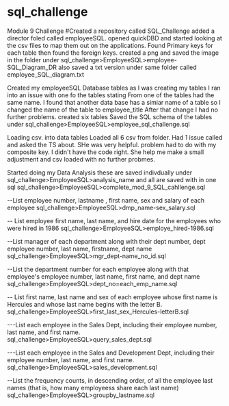 # sql_challenge
Module 9 Challenge
#Created a repository called SQL_Challenge added a director foled called employeeSQL. 
  opened quickDBD and started looking at the csv files to map them out on the applications. 
  Found Primary keys for each table then found the foreign keys. 
  created a png and saved the image in the folder under sql_challenge>EmployeeSQL>employee-SQL_Diagram_DR
    also saved a txt version under same folder called employee_SQL_diagram.txt 

Created my employeeSQL Database tables
	as I was creating my tables I ran into an issue with one fo the tables stating From one of the tables had the same name.  I found that another data base has a simiar name of a table so I changed the name of the table to employee_title
	After that change I had no further problems. 
created six tables 
	Saved the SQL schema  of the tables under sql_challenge>EmployeeSQL>employee_sql_challenge.sql 

Loading csv. into data tables 
Loaded all 6 csv from folder. Had 1 issue called and asked the TS about. SHe was very helpful. 
	problem had to do with my composite key.  I didn't have the code right.  She help me make a small adjustment and csv loaded with no further probmes. 

Started doing my Data Analysis
	these are saved indivdually under sql_challenge>EmployeeSQL>analysis_name
	and all are saved with in one sql sql_challenge>EmployeeSQL>complete_mod_9_SQL_cahllenge.sql

--List employee number, lastname , first name, sex and salary of each employee
   sql_challenge>EmployeeSQL>dmp_name-sex_salary.sql

-- List employee first name, last name, and hire date for the employees who were hired in 1986
	sql_challenge>EmployeeSQL>employe_hired-1986.sql

--List manager of each department along with their dept number, dept employee number, last name, firstname, dept name
	sql_challenge>EmployeeSQL>mgr_dept-name_no_id.sql

--List the department number for each employee along with that employee's employee number, last name, first name, and dept name
	sql_challenge>EmployeeSQL>dept_no=each_emp_name.sql

-- List first name, last name and sex of each employee whose first name is Hercules and whose last name begins with the letter B. 
	sql_challenge>EmployeeSQL>first_last_sex_Hercules-letterB.sql

---List each employee in the Sales Dept, including their employee number, last name, and first name. 
	sql_challenge>EmployeeSQL>query_sales_dept.sql

---List each employee in the Sales  and Development Dept, including their employee number, last name, and first name. 
	sql_challenge>EmployeeSQL>sales_development.sql

--List the frequency counts, in descending order, of all the employee last names (that is, how many employeess share each last name)
	sql_challenge>EmployeeSQL>groupby_lastname.sql


